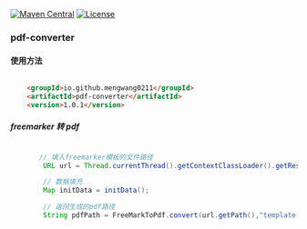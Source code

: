 
[![Maven Central](https://maven-badges.herokuapp.com/maven-central/io.github.mengwang0211/pdf-converter/badge.svg)](https://maven-badges.herokuapp.com/maven-central/io.github.mengwang0211/pdf-converter/)
[![License](https://img.shields.io/badge/license-Apache%202-4EB1BA.svg)](https://www.apache.org/licenses/LICENSE-2.0.html)


### pdf-converter

#### 使用方法

```html

    <groupId>io.github.mengwang0211</groupId>
    <artifactId>pdf-converter</artifactId>
    <version>1.0.1</version>

```

##### freemarker 转 pdf
```java

       // 填入freemarker模板的文件路径
        URL url = Thread.currentThread().getContextClassLoader().getResource("");

        // 数据填充
        Map initData = initData();

        // 返回生成的pdf路径
        String pdfPath = FreeMarkToPdf.convert(url.getPath(),"template.ftl",initData);

```